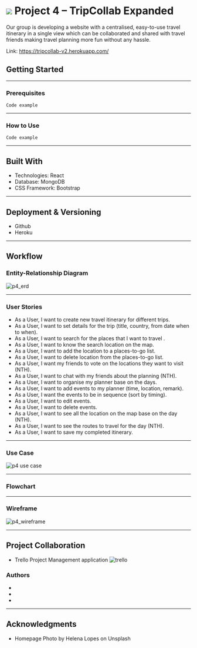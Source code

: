 # ![](https://ga-dash.s3.amazonaws.com/production/assets/logo-9f88ae6c9c3871690e33280fcf557f33.png) Project 4 – TripCollab Expanded

Our group is developing a website with a centralised, easy-to-use travel itinerary in a single view which can be collaborated and shared with travel friends making travel planning more fun without any hassle.

Link: https://tripcollab-v2.herokuapp.com/

## Getting Started


---
### Prerequisites
```
Code example
```
---
### How to Use
```
Code example
```
---
## Built With
* Technologies: React
* Database: MongoDB
* CSS Framework: Bootstrap
---
## Deployment & Versioning
* Github
* Heroku
---
## Workflow

### Entity-Relationship Diagram
![p4_erd](https://user-images.githubusercontent.com/31798170/36470526-1b28c53e-1726-11e8-9823-3f25dc2829d3.png)

---
### User Stories
* As a User, I want to create new travel itinerary for different trips.
* As a User, I want to set details for the trip (title, country, from date when to when).
* As a User, I want to search for the places that I want to travel .
* As a User, I want to know the search location on the map.
* As a User, I want to add the location to a places-to-go list.
* As a User, I want to delete location from the places-to-go list.
* As a User, I want my friends to vote on the locations they want to visit (NTH).
* As a User, I want to chat with my friends about the planning (NTH).
* As a User, I want to organise my planner base on the days.
* As a User, I want to add events to my planner (time, location, remark).
* As a User, I want the events to be in sequence (sort by timing).
* As a User, I want to edit events.
* As a User, I want to delete events.
* As a User, I want to see all the location on the map base on the day (NTH).
* As a User, I want to see the routes to travel for the day (NTH).
* As a User, I want to save my completed itinerary.
---
### Use Case
![p4 use case](https://user-images.githubusercontent.com/31798170/36470084-978098ca-1724-11e8-9e31-ed1a4c2ec61a.png)

---
### Flowchart
---
### Wireframe
![p4_wireframe](https://user-images.githubusercontent.com/31798170/36464144-1f4d6524-1709-11e8-9853-fbde0cd91bdb.png)

---
## Project Collaboration
* Trello Project Management application
![trello](https://user-images.githubusercontent.com/31798170/36463936-eb759a6a-1707-11e8-8f62-d1cfd532f6cb.png)

### Authors
*
*
*

---
## Acknowledgments
* Homepage Photo by Helena Lopes on Unsplash

